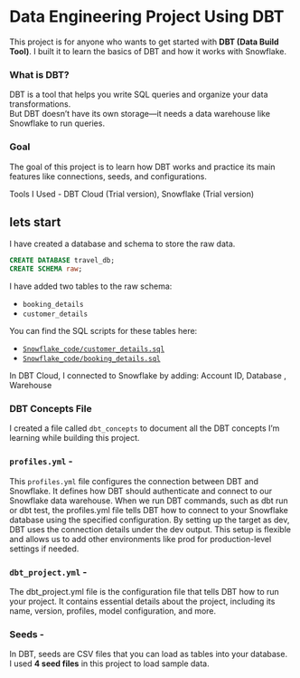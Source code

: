 # Data Engineering Project Using DBT

This project is for anyone who wants to get started with **DBT (Data Build Tool)**.  I built it to learn the basics of DBT and how it works with Snowflake.

### What is DBT?  
DBT is a tool that helps you write SQL queries and organize your data transformations.  
But DBT doesn’t have its own storage—it needs a data warehouse like Snowflake to run queries.

### Goal  
The goal of this project is to learn how DBT works and practice its main features like connections, seeds, and configurations.

Tools I Used  - DBT Cloud (Trial version), Snowflake (Trial version) 

## lets start 
I have created a database and schema to store the raw data.  

```sql
CREATE DATABASE travel_db;  
CREATE SCHEMA raw;
``` 
I have added two tables to the raw schema:  

- `booking_details`  
- `customer_details`  

You can find the SQL scripts for these tables here:  
- [`Snowflake_code/customer_details.sql`](./Snowflake_code/customer_details.sql)  
- [`Snowflake_code/booking_details.sql`](./Snowflake_code/booking_details.sql)  

In DBT Cloud, I connected to Snowflake by adding:  Account ID, Database , Warehouse

### DBT Concepts File  
I created a file called `dbt_concepts` to document all the DBT concepts I’m learning while building this project.  

### `profiles.yml` -

This `profiles.yml` file configures the connection between DBT and Snowflake. It defines how DBT should authenticate and connect to our Snowflake data warehouse.
When we run DBT commands, such as dbt run or dbt test, the profiles.yml file tells DBT how to connect to your Snowflake database using the specified configuration. By setting up the target as dev, DBT uses the connection details under the dev output.
This setup is flexible and allows us to add other environments like prod for production-level settings if needed.


### `dbt_project.yml` -
The dbt_project.yml file is the configuration file that tells DBT how to run your project. It contains essential details about the project, including its name, version, profiles, model configuration, and more.

### Seeds - 
In DBT, seeds are CSV files that you can load as tables into your database.  
I used **4 seed files** in this project to load sample data.  






